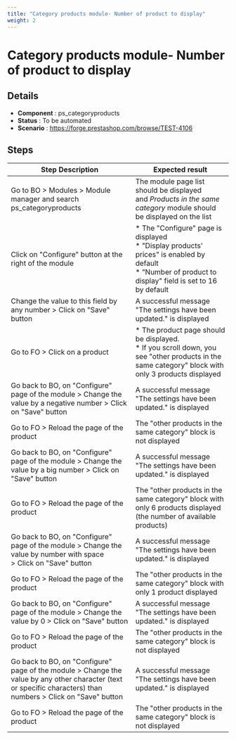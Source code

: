 ```yaml
---
title: "Category products module- Number of product to display"
weight: 2
---
```


# Category products module- Number of product to display
## Details
* **Component** : ps_categoryproducts
* **Status** : To be automated
* **Scenario** : https://forge.prestashop.com/browse/TEST-4106

## Steps
| Step Description | Expected result |
| ----- | ----- |
| Go to BO > Modules > Module manager and search ps_categoryproducts | The module page list should be displayed and *Products in the same category* module should be displayed on the list |
| Click on "Configure" button at the right of the module | * The "Configure" page is displayed<br> * "Display products' prices" is enabled by default<br> * "Number of product to display" field is set to 16 by default |
| Change the value to this field by any number > Click on "Save" button | A successful message "The settings have been updated." is displayed |
| Go to FO > Click on a product | * The product page should be displayed.<br> * If you scroll down, you see "other products in the same category" block with only 3 products displayed |
| Go back to BO, on "Configure" page of the module > Change the value by a negative number > Click on "Save" button | A successful message "The settings have been updated." is displayed |
| Go to FO > Reload the page of the product | The "other products in the same category" block is not displayed |
| Go back to BO, on "Configure" page of the module > Change the value by a big number > Click on "Save" button | A successful message "The settings have been updated." is displayed |
| Go to FO > Reload the page of the product | The "other products in the same category" block with only 6 products displayed (the number of available products) |
| Go back to BO, on "Configure" page of the module > Change the value by number with space > Click on "Save" button | A successful message "The settings have been updated." is displayed |
| Go to FO > Reload the page of the product | The "other products in the same category" block with only 1 product displayed |
| Go back to BO, on "Configure" page of the module > Change the value by 0 > Click on "Save" button | A successful message "The settings have been updated." is displayed |
| Go to FO > Reload the page of the product | The "other products in the same category" block is not displayed |
| Go back to BO, on "Configure" page of the module > Change the value by any other character (text or specific characters) than numbers > Click on "Save" button | A successful message "The settings have been updated." is displayed |
| Go to FO > Reload the page of the product | The "other products in the same category" block is not displayed |
